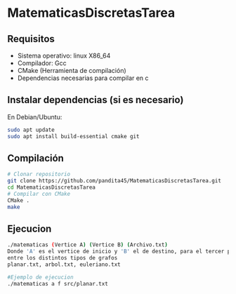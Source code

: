 # MatematicasDiscretasTarea
## Requisitos
- Sistema operativo: linux X86_64
- Compilador: Gcc
- CMake (Herramienta de compilación)
- Dependencias necesarias para compilar en c

## Instalar dependencias (si es necesario)
En Debian/Ubuntu:
```bash
sudo apt update
sudo apt install build-essential cmake git
```
## Compilación
```bash
# Clonar repositorio
git clone https://github.com/pandita45/MatematicasDiscretasTarea.git
cd MatematicasDiscretasTarea
# Compilar con CMake
CMake . 
make
```
## Ejecucion
```bash
./matematicas (Vertice A) (Vertice B) (Archivo.txt)
Donde 'A' es el vertice de inicio y 'B' el de destino, para el tercer parametro se puede seleccionar
entre los distintos tipos de grafos
planar.txt, arbol.txt, euleriano.txt

#Ejemplo de ejecucion
./matematicas a f src/planar.txt
```
